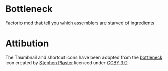 # Bottleneck
Factorio mod that tell you which assemblers are starved of ingredients

# Attibution

The Thumbnail and shortcut icons have been adopted from the [bottleneck](https://thenounproject.com/Stephen_Plaster/collection/flow-states/?i=366717) icon created by [Stephen Plaster](https://thenounproject.com/Stephen_Plaster/) licenced under [CCBY 3.0](https://creativecommons.org/licenses/by/3.0/us/legalcode)